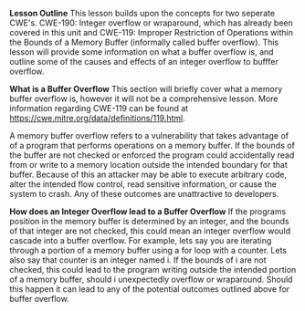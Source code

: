 **Lesson Outline**
This lesson builds upon the concepts for two seperate CWE's. CWE-190: Integer overflow or wraparound, which has already been covered in this unit and CWE-119: Improper Restriction of Operations within the Bounds of a Memory Buffer (informally called buffer overflow). This lesson will provide some information on what a buffer overflow is, and outline some of the causes and effects of an integer overflow to bufffer overflow.

**What is a Buffer Overflow**
This section will briefly cover what a memory buffer overflow is, however it will not be a comprehensive lesson. More information regarding CWE-119 can be found at https://cwe.mitre.org/data/definitions/119.html. 

A memory buffer overflow refers to a vulnerability that takes advantage of of a program that performs operations on a memory buffer. If the bounds of the buffer are not checked or enforced the program could accidentally read from or write to a memory location outside the intended boundary for that buffer. Because of this an attacker may be able to execute arbitrary code, alter the intended flow control, read sensitive information, or cause the system to crash. Any of these outcomes are unattractive to developers. 

**How does an Integer Overflow lead to a Buffer Overflow**
If the programs position in the memory buffer is determined by an integer, and the bounds of that integer are not checked, this could mean an integer overflow would cascade into a buffer overflow. For example, lets say you are iterating through a portion of a memory buffer using a for loop with a counter. Lets also say that counter is an integer named i. If the bounds of i are not checked, this could lead to the program writing outside the intended portion of a memory buffer, should i unexpectedly overflow or wraparound. Should this happen it can lead to any of the potential outcomes outlined above for buffer overflow.
